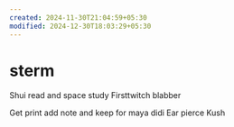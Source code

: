```yaml
---
created: 2024-11-30T21:04:59+05:30
modified: 2024-12-30T18:03:29+05:30
---
```


# sterm

Shui read and space study
Firsttwitch blabber

Get print add note and keep for maya didi
Ear pierce Kush
